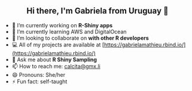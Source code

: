 <h2 align="center">Hi there, I'm Gabriela from Uruguay 👋 </h2>


- 🔭 I’m currently working on **R-Shiny apps** 
- 🌱 I’m currently learning AWS and DigitalOcean
- 👯 I’m looking to collaborate on **with other R developers**
- :computer: All of my projects are available at [https://gabrielamathieu.rbind.io/](https://gabrielamathieu.rbind.io/)
- 💬 Ask me about **R Shiny Sampling**
- 📫 How to reach me: calcita@gmx.li
- 😄 Pronouns: She/her
- ⚡ Fun fact: self-taught



